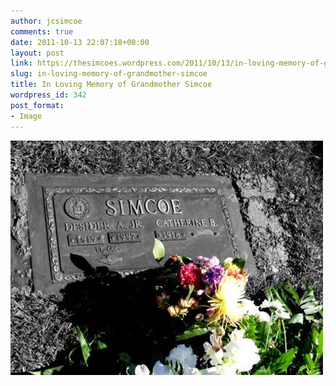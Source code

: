```yaml
---
author: jcsimcoe
comments: true
date: 2011-10-13 22:07:18+00:00
layout: post
link: https://thesimcoes.wordpress.com/2011/10/13/in-loving-memory-of-grandmother-simcoe/
slug: in-loving-memory-of-grandmother-simcoe
title: In Loving Memory of Grandmother Simcoe
wordpress_id: 342
post_format:
- Image
---
```


![](/public/assets/tumblr_lt0yrslKxl1qb8l8q.jpg)
